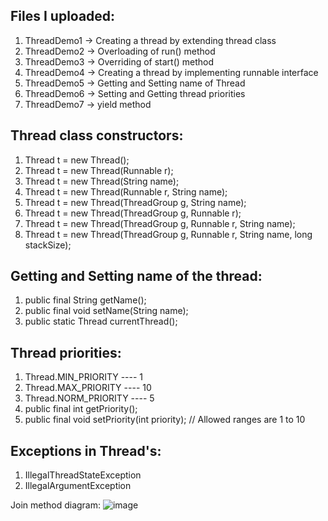 Files I uploaded:
--------
1) ThreadDemo1 -> Creating a thread by extending thread class
2) ThreadDemo2 -> Overloading of run() method
3) ThreadDemo3 -> Overriding of start() method
4) ThreadDemo4 -> Creating a thread by implementing runnable interface
5) ThreadDemo5 -> Getting and Setting name of Thread
6) ThreadDemo6 -> Setting and Getting thread priorities
7) ThreadDemo7 -> yield method

Thread class constructors:
-------------------------
1) Thread t = new Thread();
2) Thread t = new Thread(Runnable r);
3) Thread t = new Thread(String name);
4) Thread t = new Thread(Runnable r, String name);
5) Thread t = new Thread(ThreadGroup g, String name);
6) Thread t = new Thread(ThreadGroup g, Runnable r);
7) Thread t = new Thread(ThreadGroup g, Runnable r, String name);
8) Thread t = new Thread(ThreadGroup g, Runnable r, String name, long stackSize);

Getting and Setting name of the thread:
------------------
1) public final String getName();
2) public final void setName(String name);
3) public static Thread currentThread();

Thread priorities:
-----
1) Thread.MIN_PRIORITY ---- 1
2) Thread.MAX_PRIORITY ---- 10
3) Thread.NORM_PRIORITY ---- 5
4) public final int getPriority();
5) public final void setPriority(int priority); // Allowed ranges are 1 to 10

Exceptions in Thread's:
-----
1) IllegalThreadStateException 
2) IllegalArgumentException

Join method diagram:
![image](https://user-images.githubusercontent.com/65302254/129532662-4bcc48c5-d401-4ff8-aaf3-d2df0fafdb7f.png)

